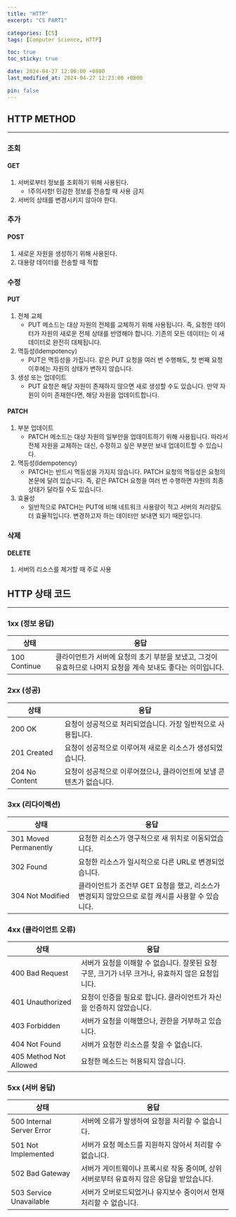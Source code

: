```yaml
---
title: "HTTP"
excerpt: "CS PART1"

categories: [CS]
tags: [Computer Science, HTTP]

toc: true
toc_sticky: true

date: 2024-04-27 12:00:00 +0800
last_modified_at: 2024-04-27 12:23:00 +0800

pin: false
---
```


## HTTP METHOD
---

### 조회

#### GET
1. 서버로부터 정보를 조회하기 위해 사용된다.
    - !주의사항! 민감한 정보를 전송할 때 사용 금지
2. 서버의 상태를 변경시키지 않아야 한다.


### 추가

#### POST
1. 새로운 자원을 생성하기 위해 사용된다.
2. 대용량 데이터를 전송할 때 적합


### 수정

#### PUT
1. 전체 교체
   - PUT 메소드는 대상 자원의 전체를 교체하기 위해 사용됩니다. 즉, 요청한 데이터가 자원의 새로운 전체 상태를 반영해야 합니다. 기존의 모든 데이터는 이 새 데이터로 완전히 대체됩니다.
2. 멱등성(Idempotency)
   - PUT은 멱등성을 가집니다. 같은 PUT 요청을 여러 번 수행해도, 첫 번째 요청 이후에는 자원의 상태가 변하지 않습니다.
3. 생성 또는 업데이트
   - PUT 요청은 해당 자원이 존재하지 않으면 새로 생성할 수도 있습니다. 만약 자원이 이미 존재한다면, 해당 자원을 업데이트합니다.

#### PATCH
1. 부분 업데이트
   - PATCH 메소드는 대상 자원의 일부만을 업데이트하기 위해 사용됩니다. 따라서 전체 자원을 교체하는 대신, 수정하고 싶은 부분만 보내 업데이트할 수 있습니다.
2. 멱등성(Idempotency)
   - PATCH는 반드시 멱등성을 가지지 않습니다. PATCH 요청의 멱등성은 요청의 본문에 달려 있습니다. 즉, 같은 PATCH 요청을 여러 번 수행하면 자원의 최종 상태가 달라질 수도 있습니다.
3. 효율성
   - 일반적으로 PATCH는 PUT에 비해 네트워크 사용량이 적고 서버의 처리량도 더 효율적입니다. 변경하고자 하는 데이터만 보내면 되기 때문입니다.
### 삭제

#### DELETE
1. 서버의 리소스를 제거할 때 주로 사용


## HTTP 상태 코드
---

### 1xx (정보 응답)

| 상태         | 응답                                                                                                          |
| ------------ | ------------------------------------------------------------------------------------------------------------- |
| 100 Continue | 클라이언트가 서버에 요청의 초기 부분을 보냈고, 그것이 유효하므로 나머지 요청을 계속 보내도 좋다는 의미입니다. |

### 2xx (성공)

| 상태           | 응답                                                                 |
| -------------- | -------------------------------------------------------------------- |
| 200 OK         | 요청이 성공적으로 처리되었습니다. 가장 일반적으로 사용됩니다.        |
| 201 Created    | 요청이 성공적으로 이루어져 새로운 리소스가 생성되었습니다.           |
| 204 No Content | 요청이 성공적으로 이루어졌으나, 클라이언트에 보낼 콘텐츠가 없습니다. |

### 3xx (리다이렉션)

| 상태                  | 응답                                                                                              |
| --------------------- | ------------------------------------------------------------------------------------------------- |
| 301 Moved Permanently | 요청한 리소스가 영구적으로 새 위치로 이동되었습니다.                                              |
| 302 Found             | 요청한 리소스가 일시적으로 다른 URL로 변경되었습니다.                                             |
| 304 Not Modified      | 클라이언트가 조건부 GET 요청을 했고, 리소스가 변경되지 않았으므로 로컬 캐시를 사용할 수 있습니다. |

### 4xx (클라이언트 오류)

| 상태                   | 응답                                                                                              |
| ---------------------- | ------------------------------------------------------------------------------------------------- |
| 400 Bad Request        | 서버가 요청을 이해할 수 없습니다. 잘못된 요청 구문, 크기가 너무 크거나, 유효하지 않은 요청입니다. |
| 401 Unauthorized       | 요청이 인증을 필요로 합니다. 클라이언트가 자신을 인증하지 않았습니다.                             |
| 403 Forbidden          | 서버가 요청을 이해했으나, 권한을 거부하고 있습니다.                                               |
| 404 Not Found          | 서버가 요청한 리소스를 찾을 수 없습니다.                                                          |
| 405 Method Not Allowed | 요청한 메소드는 허용되지 않습니다.                                                                |

### 5xx (서버 응답)

| 상태                      | 응답                                                                                       |
| ------------------------- | ------------------------------------------------------------------------------------------ |
| 500 Internal Server Error | 서버에 오류가 발생하여 요청을 처리할 수 없습니다.                                          |
| 501 Not Implemented       | 서버가 요청 메소드를 지원하지 않아서 처리할 수 없습니다.                                   |
| 502 Bad Gateway           | 서버가 게이트웨이나 프록시로 작동 중이며, 상위 서버로부터 유효하지 않은 응답을 받았습니다. |
| 503 Service Unavailable   | 서버가 오버로드되었거나 유지보수 중이어서 현재 처리할 수 없습니다.                         |